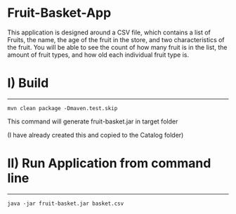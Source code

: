# Fruit-Basket-App
This application is designed around a CSV file, which contains a list of Fruits, the name, the age of the fruit in the store, and two characteristics of the fruit. You will be able to see the count of how many fruit is in the list, the amount of fruit types, and how old each individual fruit type is. 

# I) Build
--------------------------------------------
```
mvn clean package -Dmaven.test.skip
```


This command will generate fruit-basket.jar in target folder

(I have already created this and copied to the Catalog folder)

# II) Run Application from command line
--------------------------------------------
```
java -jar fruit-basket.jar basket.csv
```

